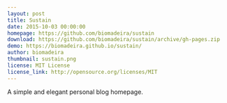 ```yaml
---
layout: post
title: Sustain
date: 2015-10-03 00:00:00
homepage: https://github.com/biomadeira/sustain
download: https://github.com/biomadeira/sustain/archive/gh-pages.zip
demo: https://biomadeira.github.io/sustain/
author: biomadeira
thumbnail: sustain.png
license: MIT License
license_link: http://opensource.org/licenses/MIT
---
```


A simple and elegant personal blog homepage.
